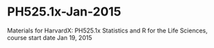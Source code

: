 # PH525.1x-Jan-2015
Materials for HarvardX: PH525.1x Statistics and R for the Life Sciences, course start date Jan 19, 2015

